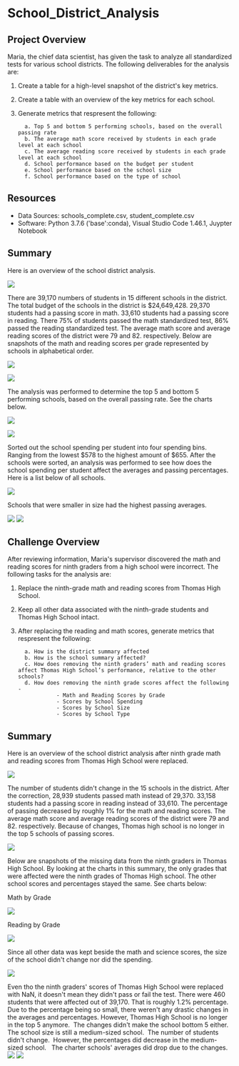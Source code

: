# School_District_Analysis

## Project Overview

Maria, the chief data scientist, has given the task to analyze all standardized tests for various school districts. The following deliverables for the analysis are:

1.  Create a table for a high-level snapshot of the district's key metrics.
2.  Create a table with an overview of the key metrics for each school.
3.  Generate metrics that respresent the following:

          a. Top 5 and bottom 5 performing schools, based on the overall passing rate
          b. The average math score received by students in each grade level at each school
          c. The average reading score received by students in each grade level at each school
          d. School performance based on the budget per student
          e. School performance based on the school size 
          f. School performance based on the type of school
          
## Resources
- Data Sources:  schools_complete.csv, student_complete.csv
- Software:  Python 3.7.6 ('base':conda), Visual Studio Code 1.46.1, Juypter Notebook

## Summary

Here is an overview of the school district analysis.

![](Images/district_summary.PNG)

There are 39,170 numbers of students in 15 different schools in the district. The total budget of the schools in the district is $24,649,428. 29,370 students had a passing score in math. 33,610 students had a passing score in reading. There 75% of students passed the math standardized test, 86% passed the reading standardized test. The average math score and average reading scores of the district were 79 and 82. respectively. Below are snapshots of the math and reading scores per grade represented by schools in alphabetical order.

![](Images/math_scores_by_grade.PNG)

![](Images/reading_scores_by_grade.PNG)

The analysis was performed to determine the top 5 and bottom 5 performing schools, based on the overall passing rate. See the charts below. 

![](Images/top_5.PNG)

![](Images/bottom_5.PNG)

Sorted out the school spending per student into four spending bins. Ranging from the lowest $578 to the highest amount of $655. After the schools were sorted, an analysis was performed to see how does the school spending per student affect the averages and passing percentages. Here is a list below of all schools.

![](Images/spending_ranges_py.PNG)

Schools that were smaller in size had the highest passing averages. 

![](Images/school_size_py.PNG)
![](Images/school_type_py.PNG)



## Challenge Overview

After reviewing information, Maria's supervisor discovered the math and reading scores for ninth graders from a high school were incorrect. The following tasks for the analysis are:

1.  Replace the ninth-grade math and reading scores from Thomas High School.
2.  Keep all other data associated with the ninth-grade students and Thomas High School intact.
3.  After replacing the reading and math scores, generate metrics that respresent the following:

          a. How is the district summary affected
          b. How is the school summary affected?
          c. How does removing the ninth graders’ math and reading scores affect Thomas High School’s performance, relative to the other schools?
          d. How does removing the ninth grade scores affect the following -
                    - Math and Reading Scores by Grade 
                    - Scores by School Spending 
                    - Scores by School Size 
                    - Scores by School Type
         
## Summary
  
Here is an overview of the school district analysis after ninth grade math and reading scores from Thomas High School were replaced. 
  
![](Images/overall_challenge.PNG)

The number of students didn't change in the 15 schools in the district. After the correction, 28,939 students passed math instead of 29,370. 33,158 students had a passing score in reading instead of 33,610. The percentage of passing decreased by roughly 1% for the math and reading scores. The average math score and average reading scores of the district were 79 and 82. respectively. Because of changes, Thomas high school is no longer in the top 5 schools of passing scores. 

![](Images/top_5_challenge.PNG)

Below are snapshots of the missing data from the ninth graders in Thomas High School. By looking at the charts in this summary, the only grades that were affected were the ninth grades of Thomas High school. The other school scores and percentages stayed the same. See charts below:

Math by Grade

![](Images/challenge_math_by_grade.PNG)

Reading by Grade

![](Images/challenge_by_grade.PNG)

Since all other data was kept beside the math and science scores, the size of the school didn't change nor did the spending. 

![](Images/spending_ranges.PNG)

Even tho the ninth graders' scores of Thomas High School were replaced with NaN, it doesn't mean they didn't pass or fail the test. There were 460 students that were affected out of 39,170. That is roughly 1.2% percentage. Due to the percentage being so small, there weren't any drastic changes in the averages and percentages. However, Thomas High School is no longer in the top 5 anymore.  The changes didn't make the school bottom 5 either. The school size is still a medium-sized school.  The number of students didn't change.  However, the percentages did decrease in the medium-sized school.   The charter schools' averages did drop due to the changes. 
![](Images/school_size_challenge.PNG)
![](Images/school_type.PNG)
